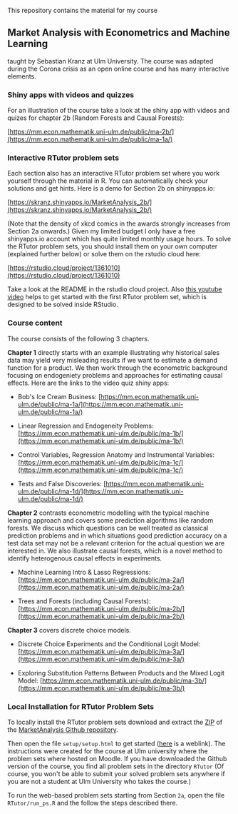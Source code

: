 This repository contains the material for my course

## Market Analysis with Econometrics and Machine Learning

taught by Sebastian Kranz at Ulm University. The course was adapted during the Corona crisis as an open online course and has many interactive elements.

### Shiny apps with videos and quizzes

For an illustration of the course take a look at the shiny app with videos and quizes for chapter 2b (Random Forests and Causal Forests):

[https://mm.econ.mathematik.uni-ulm.de/public/ma-2b/](https://mm.econ.mathematik.uni-ulm.de/public/ma-1a/)

### Interactive RTutor problem sets

Each section also has an interactive RTutor problem set where you work yourself through the material in R. You can automatically check your solutions and get hints. Here is a demo for Section 2b on shinyapps.io:

[https://skranz.shinyapps.io/MarketAnalysis_2b/](https://skranz.shinyapps.io/MarketAnalysis_2b/)

(Note that the density of xkcd comics in the awards strongly increases from Section 2a onwards.) Given my limited budget I only have a free shinyapps.io account which has quite limited monthly usage hours. To solve the RTutor problem sets, you should install them on your own computer (explained further below) or solve them on the rstudio cloud here:

[https://rstudio.cloud/project/1361010](https://rstudio.cloud/project/1361010)

Take a look at the README in the rstudio cloud project. Also [this youtube video](http://www.youtube.com/watch?v=_yUX5erDozQ&t=1m7s) helps to get started with the first RTutor problem set, which is designed to be solved inside RStudio.

### Course content

The course consists of the following 3 chapters.

**Chapter 1** directly starts with an example illustrating why historical sales data may yield very misleading results if we want to estimate a demand function for a product. We then work through the econometric background focusing on endogeniety problems and approaches for estimating causal effects. Here are the links to the video quiz shiny apps:

  - Bob's Ice Cream Business: [https://mm.econ.mathematik.uni-ulm.de/public/ma-1a/](https://mm.econ.mathematik.uni-ulm.de/public/ma-1a/)

  - Linear Regression and Endogeneity Problems: [https://mm.econ.mathematik.uni-ulm.de/public/ma-1b/](https://mm.econ.mathematik.uni-ulm.de/public/ma-1b/)

  - Control Variables, Regression Anatomy and Instrumental Variables: [https://mm.econ.mathematik.uni-ulm.de/public/ma-1c/](https://mm.econ.mathematik.uni-ulm.de/public/ma-1c/)
  
  - Tests and False Discoveries: [https://mm.econ.mathematik.uni-ulm.de/public/ma-1d/](https://mm.econ.mathematik.uni-ulm.de/public/ma-1d/)
  

**Chapter 2** contrasts econometric modelling with the typical machine learning approach and covers some prediction algorithms like random forests. We discuss which questions can be well treated as classical prediction problems and in which situations good prediction accuracy on a test data set may not be a relevant criterion for the actual question we are interested in. We also illustrate causal forests, which is a novel method to identify heterogenous causal effects in experiments.

  - Machine Learning Intro & Lasso Regressions: [https://mm.econ.mathematik.uni-ulm.de/public/ma-2a/](https://mm.econ.mathematik.uni-ulm.de/public/ma-2a/)

  - Trees and Forests (including Causal Forests): [https://mm.econ.mathematik.uni-ulm.de/public/ma-2b/](https://mm.econ.mathematik.uni-ulm.de/public/ma-2b/)


**Chapter 3** covers discrete choice models.

  - Discrete Choice Experiments and the Conditional Logit Model: [https://mm.econ.mathematik.uni-ulm.de/public/ma-3a/](https://mm.econ.mathematik.uni-ulm.de/public/ma-3a/)

  - Exploring Substitution Patterns Between Products and the Mixed Logit Model: [https://mm.econ.mathematik.uni-ulm.de/public/ma-3b/](https://mm.econ.mathematik.uni-ulm.de/public/ma-3b/)

### Local Installation for RTutor Problem Sets

To locally install the RTutor problem sets download and extract the [ZIP](https://github.com/skranz/MarketAnalysis/archive/master.zip) of the [MarketAnalysis Github repository](https://github.com/skranz/MarketAnalysis).

Then open the file `setup/setup.html` to get started ([here](http://econ.mathematik.uni-ulm.de/marketanalysis/setup.html) is a weblink). The instructions were created for the course at Ulm university where the problem sets where hosted on Moodle. If you have downloaded the Github version of the course, you find all problem sets in the directory `RTutor` (Of course, you won't be able to submit your solved problem sets anywhere if you are not a student at Ulm University who takes the course.)

To run the web-based problem sets starting from Section `2a`, open the file `RTutor/run_ps.R` and the follow the steps described there.
